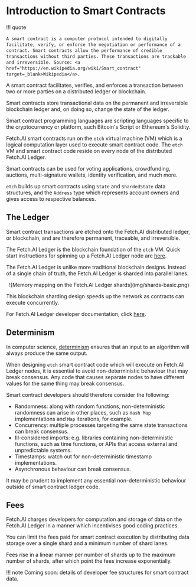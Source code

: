<h1>Introduction to Smart Contracts</h1>

!!! quote

    A smart contract is a computer protocol intended to digitally facilitate, verify, or enforce the negotiation or performance of a contract. Smart contracts allow the performance of credible transactions without third parties. These transactions are trackable and irreversible. Source: <a href="https://en.wikipedia.org/wiki/Smart_contract" target=_blank>Wikipedia</a>.

A smart contract facilitates, verifies, and enforces a transaction between two or more parties on a distributed ledger or blockchain. 

Smart contracts store transactional data on the permanent and irreversible blockchain ledger and, on doing so, change the state of the ledger. 

Smart contract programming languages are scripting languages specific to the cryptocurrency or platform, such Bitcoin's Script or Ethereum's Solidity. 

Fetch.AI smart contracts run on the `etch` virtual machine (VM) which is a logical computation layer used to execute smart contract code. The `etch` VM and smart contract code reside on every node of the distributed Fetch.AI Ledger.

Smart contracts can be used for voting applications, crowdfunding, auctions, multi-signature wallets, identity verification, and much more.

`etch` builds up smart contracts using `State` and `ShardedState` data structures, and the `Address` type which represents account owners and gives access to respective balances. 





## The Ledger

Smart contract transactions are etched onto the Fetch.AI distributed ledger, or blockchain, and are therefore permanent, traceable, and irreversible.

The Fetch.AI Ledger is the blockchain foundation of the `etch` VM. Quick start instructions for spinning up a Fetch.AI Ledger node are <a href="../.././getting-started/installation-mac/" target=_blank>here</a>.

The Fetch.AI Ledger is unlike more traditional blockchain designs. Instead of a single chain of truth, the Fetch.AI Ledger is sharded into parallel lanes. 

<center>![Memory mapping on the Fetch.AI Ledger shards](img/shards-basic.png)</center>

This blockchain sharding design speeds up the network as contracts can execute concurrently.

For Fetch.AI Ledger developer documentation, click <a href="../.././ledger/architecture/" target=_blank>here</a>.


## Determinism

In computer science, <a href="https://en.wikipedia.org/wiki/Deterministic_system#In_computer_science" target="_blank">determinism</a> ensures that an input to an algorithm will always produce the same output. 

When designing `etch` smart contract code which will execute on Fetch.AI Ledger nodes, it is essential to avoid non-deterministic behaviour that may break consensus. Any code that causes separate nodes to have different values for the same thing may break consensus.

Smart contract developers should therefore consider the following: 

* Randomness: along with random functions, non-deterministic randomness can arise in other places, such as `Hash Map` implementations and `Map` iterations, for example.
* Concurrency: multiple processes targeting the same state transactions can break consensus.
* Ill-considered imports: e.g. libraries containing non-deterministic functions, such as time functions, or APIs that access external and unpredictable systems.
* Timestamps: watch out for non-deterministic timestamp implementations.
* Asynchronous behaviour can break consensus.

It may be prudent to implement any essential non-deterministic behaviour outside of smart contract ledger code.




## Fees

Fetch.AI charges developers for computation and storage of data on the Fetch.AI Ledger in a manner which incentivises good coding practices.

You can limit the fees paid for smart contract execution by distributing data storage over a single shard and a minimum number of shard lanes.

Fees rise in a linear manner per number of shards up to the maximum number of shards, after which point the fees increase exponentially.

!!! note 
	Coming soon: details of developer fee structures for smart contract data.


<br/>